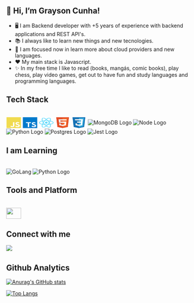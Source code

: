 ## 👋 Hi, I’m Grayson Cunha!
- 🖥️ I am Backend developer with +5 years of experience with backend applications and REST API's.
- 📚 I always like to learn new things and new tecnologies.
- 🎯 I am focused now in learn more about cloud providers and new languages.
- ❤️  My main stack is Javascript.
- ✨ In my free time I like to read (books, mangás, comic books), play chess, play video games, get out to have fun and study languages and programming languages. 

## Tech Stack
<div style="display: inline_block"><br>
  <img align="center" alt="Javascript Logo" height="30" width="40" src="https://raw.githubusercontent.com/devicons/devicon/master/icons/javascript/javascript-plain.svg">
  <img align="center" alt="Typescript Logo" height="30" width="40" src="https://raw.githubusercontent.com/devicons/devicon/master/icons/typescript/typescript-plain.svg">
  <img align="center" alt="React Logo" height="30" width="40" src="https://raw.githubusercontent.com/devicons/devicon/master/icons/react/react-original.svg">
  <img align="center" alt="Html Logo" height="30" width="40" src="https://raw.githubusercontent.com/devicons/devicon/master/icons/html5/html5-original.svg">
  <img align="center" alt="CSS Logo" height="30" width="40" src="https://raw.githubusercontent.com/devicons/devicon/master/icons/css3/css3-original.svg">
  <img align="center" alt="MongoDB Logo" height="30" width="40" src="https://cdn.jsdelivr.net/gh/devicons/devicon/icons/mongodb/mongodb-original.svg" />
<img align="center" alt="Node Logo" height="30" width="40" src="https://cdn.jsdelivr.net/gh/devicons/devicon/icons/nodejs/nodejs-original.svg" />
  <img align="center" alt="Python Logo" height="30" width="40" src="https://cdn.jsdelivr.net/gh/devicons/devicon/icons/python/python-original.svg" />
  <img align="center" alt="Postgres Logo" height="30" width="40" src="https://cdn.jsdelivr.net/gh/devicons/devicon/icons/postgresql/postgresql-original-wordmark.svg">
    <img align="center" alt="Jest Logo" height="30" width="40" src="https://cdn.jsdelivr.net/gh/devicons/devicon/icons/jest/jest-plain.svg">
  
</div>

## I am Learning
<div style="display: inline_block"><br>
<img align="center" alt="GoLang" height="30" width="40" src="https://cdn.jsdelivr.net/gh/devicons/devicon/icons/go/go-original.svg">
<img align="center" alt="Python Logo" height="30" width="40" src="https://cdn.jsdelivr.net/gh/devicons/devicon/icons/python/python-original.svg" />
</div>

## Tools and Platform
<div style="display: inline_block"><br>
<img align="center" height="30" width="40" src="https://cdn.jsdelivr.net/gh/devicons/devicon/icons/amazonwebservices/amazonwebservices-original.svg" />
</div>
  
## Connect with me
 
 <div>
   <a href="https://www.linkedin.com/in/graysoncunha/?locale=en_US" target="_blank"><img src="https://img.shields.io/badge/-LinkedIn-%230077B5?style=for-the-badge&logo=linkedin&logoColor=white" target="_blank"></a> 
 <div>

## Github Analytics

 [![Anurag's GitHub stats](https://github-readme-stats.vercel.app/api?username=grayson-cunha&show_icons=true&include_all_commits=true&count_private=true)](https://github.com/grayson-cunha/github-readme-stats)
    
[![Top Langs](https://github-readme-stats.vercel.app/api/top-langs/?username=grayson-cunha&layout=compact&langs_count=7)](https://github.com/grayson-cunha/github-readme-stats)
